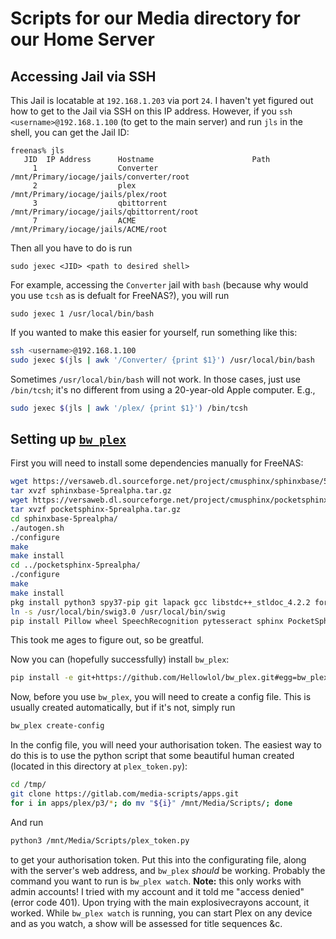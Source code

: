# Scripts for our Media directory for our Home Server


## Accessing Jail via SSH

This Jail is locatable at `192.168.1.203` via port `24`.  I haven't yet figured out how to get to the Jail via SSH on this IP address.  However, if you `ssh <username>@192.168.1.100` (to get to the main server) and run `jls` in the shell, you can get the Jail ID:
```
freenas% jls
   JID  IP Address      Hostname                      Path
     1                  Converter                     /mnt/Primary/iocage/jails/converter/root
     2                  plex                          /mnt/Primary/iocage/jails/plex/root
     3                  qbittorrent                   /mnt/Primary/iocage/jails/qbittorrent/root
     7                  ACME                          /mnt/Primary/iocage/jails/ACME/root
```
Then all you have to do is run
```
sudo jexec <JID> <path to desired shell>
```

For example, accessing the `Converter` jail with `bash` (because why would you use `tcsh` as is defualt for FreeNAS?), you will run
```
sudo jexec 1 /usr/local/bin/bash
```

If you wanted to make this easier for yourself, run something like this:
```bash
ssh <username>@192.168.1.100
sudo jexec $(jls | awk '/Converter/ {print $1}') /usr/local/bin/bash
```

Sometimes `/usr/local/bin/bash` will not work.  In those cases, just use `/bin/tcsh`; it's no different from using a 20-year-old Apple computer.  E.g.,
```bash
sudo jexec $(jls | awk '/plex/ {print $1}') /bin/tcsh
```

## Setting up [`bw_plex`](https://github.com/Hellowlol/bw_plex)

First you will need to install some dependencies manually for FreeNAS:
```bash
wget https://versaweb.dl.sourceforge.net/project/cmusphinx/sphinxbase/5prealpha/sphinxbase-5prealpha.tar.gz
tar xvzf sphinxbase-5prealpha.tar.gz
wget https://versaweb.dl.sourceforge.net/project/cmusphinx/pocketsphinx/5prealpha/pocketsphinx-5prealpha.tar.gz
tar xvzf pocketsphinx-5prealpha.tar.gz
cd sphinxbase-5prealpha/
./autogen.sh
./configure
make
make install
cd ../pocketsphinx-5prealpha/
./configure
make
make install
pkg install python3 spy37-pip git lapack gcc libstdc++_stldoc_4.2.2 fortran-utils py37-wheel py37-llmvlite py37-numba py37-matplotlib py37-sqlite3 pocketsphinx sphinx3 pulseaudio swig30 py37-opencv libsndfile automake libtool bison
ln -s /usr/local/bin/swig3.0 /usr/local/bin/swig
pip install Pillow wheel SpeechRecognition pytesseract sphinx PocketSphinx
```
This took me ages to figure out, so be greatful.

Now you can (hopefully successfully) install `bw_plex`:
```bash
pip install -e git+https://github.com/Hellowlol/bw_plex.git#egg=bw_plex
```
Now, before you use `bw_plex`, you will need to create a config file.  This is usually created automatically, but if it's not, simply run
```bash
bw_plex create-config
```
In the config file, you will need your authorisation token.  The easiest way to do this is to use the python script that some beautiful human created (located in this directory at `plex_token.py`):
```bash
cd /tmp/
git clone https://gitlab.com/media-scripts/apps.git
for i in apps/plex/p3/*; do mv "${i}" /mnt/Media/Scripts/; done
```
And run 
```bash
python3 /mnt/Media/Scripts/plex_token.py
```
to get your authorisation token.  Put this into the configurating file, along with the server's web address, and `bw_plex` *should* be working.  Probably the command you want to run is `bw_plex watch`.  **Note:** this only works with admin accounts!  I tried with my account and it told me "access denied" (error code 401).  Upon trying with the main explosivecrayons account, it worked.  While `bw_plex watch` is running, you can start Plex on any device and as you watch, a show will be assessed for title sequences &c.
